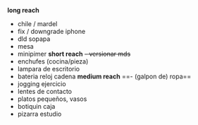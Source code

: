**long reach**
- chile / mardel
- fix / downgrade iphone
- dld sopapa
- mesa
- minipimer
**short reach**
~~- versionar mds~~
- enchufes (cocina/pieza)
- lampara de escritorio
- bateria reloj cadena
**medium reach**
==- (galpon de) ropa==
- jogging ejercicio
- lentes de contacto
- platos pequeños, vasos
- botiquin caja
- pizarra estudio